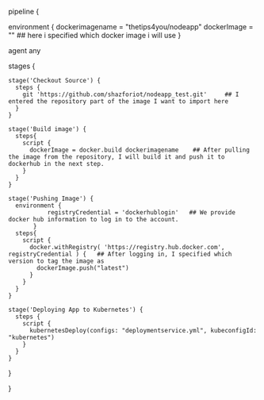 pipeline {

  environment {
    dockerimagename = "thetips4you/nodeapp"
    dockerImage = ""                              ## here i specified which docker image i will use
  }

  agent any

  stages {

    stage('Checkout Source') {
      steps {
        git 'https://github.com/shazforiot/nodeapp_test.git'     ## I entered the repository part of the image I want to import here
      }
    }

    stage('Build image') {
      steps{
        script {
          dockerImage = docker.build dockerimagename    ## After pulling the image from the repository, I will build it and push it to dockerhub in the next step.
        }
      }
    }

    stage('Pushing Image') {
      environment {
               registryCredential = 'dockerhublogin'   ## We provide docker hub information to log in to the account.
           }
      steps{
        script {
          docker.withRegistry( 'https://registry.hub.docker.com', registryCredential ) {   ## After logging in, I specified which version to tag the image as
            dockerImage.push("latest")
          }
        }
      }
    }

    stage('Deploying App to Kubernetes') {
      steps {
        script {
          kubernetesDeploy(configs: "deploymentservice.yml", kubeconfigId: "kubernetes")
        }
      }
    }

  }

}
